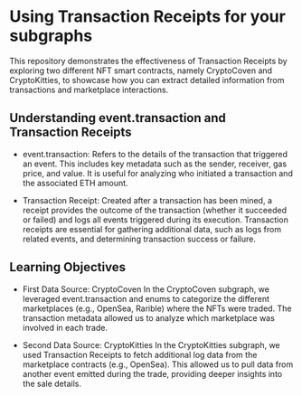 # Using Transaction Receipts for your subgraphs

This repository demonstrates the effectiveness of Transaction Receipts by exploring two different NFT smart contracts, namely CryptoCoven and CryptoKitties, to showcase how you can extract detailed information from transactions and marketplace interactions.

## Understanding event.transaction and Transaction Receipts

- event.transaction: Refers to the details of the transaction that triggered an event. This includes key metadata such as the sender, receiver, gas price, and value. It is useful for analyzing who initiated a transaction and the associated ETH amount.

- Transaction Receipt: Created after a transaction has been mined, a receipt provides the outcome of the transaction (whether it succeeded or failed) and logs all events triggered during its execution. Transaction receipts are essential for gathering additional data, such as logs from related events, and determining transaction success or failure.

## Learning Objectives

- First Data Source: CryptoCoven
  In the CryptoCoven subgraph, we leveraged event.transaction and enums to categorize the different marketplaces (e.g., OpenSea, Rarible) where the NFTs were traded. The transaction metadata allowed us to analyze which marketplace was involved in each trade.

- Second Data Source: CryptoKitties
  In the CryptoKitties subgraph, we used Transaction Receipts to fetch additional log data from the marketplace contracts (e.g., OpenSea). This allowed us to pull data from another event emitted during the trade, providing deeper insights into the sale details.
